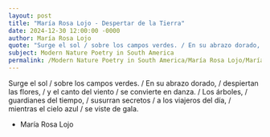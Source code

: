 ```yaml
---
layout: post
title: "María Rosa Lojo - Despertar de la Tierra"
date: 2024-12-30 12:00:00 -0000
author: María Rosa Lojo
quote: "Surge el sol / sobre los campos verdes. / En su abrazo dorado, / despiertan las flores, / y el canto del viento / se convierte en danza. / Los árboles, / guardianes del tiempo, / susurran secretos / a los viajeros del día, / mientras el cielo azul / se viste de gala."
subject: Modern Nature Poetry in South America
permalink: /Modern Nature Poetry in South America/María Rosa Lojo/María Rosa Lojo - Despertar de la Tierra
---
```


Surge el sol / sobre los campos verdes. / En su abrazo dorado, / despiertan las flores, / y el canto del viento / se convierte en danza. / Los árboles, / guardianes del tiempo, / susurran secretos / a los viajeros del día, / mientras el cielo azul / se viste de gala.

- María Rosa Lojo
